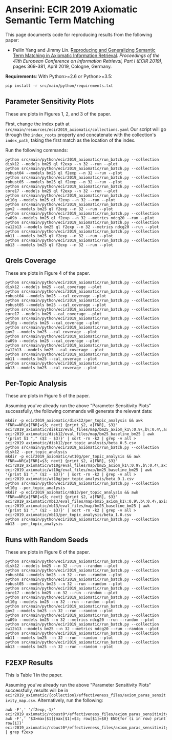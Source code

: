 # Anserini: ECIR 2019 Axiomatic Semantic Term Matching

This page documents code for reproducing results from the following paper:

+ Peilin Yang and Jimmy Lin. [Reproducing and Generalizing Semantic Term Matching in Axiomatic Information Retrieval](https://cs.uwaterloo.ca/~jimmylin/publications/Yang_Lin_ECIR2019.pdf). _Proceedings of the 41th European Conference on Information Retrieval, Part I (ECIR 2019)_, pages 369-381, April 2019, Cologne, Germany.

**Requirements**: With Python>=2.6 or Python>=3.5:

```
pip install -r src/main/python/requirements.txt
```

## Parameter Sensitivity Plots

These are plots in Figures 1, 2, and 3 of the paper.

First, change the index path at `src/main/resources/ecir2019_axiomatic/collections.yaml`
Our script will go through the `index_roots` property and concatenate with the collection's `index_path`, taking the first match as the location of the index.

Run the following commands:

```
python src/main/python/ecir2019_axiomatic/run_batch.py --collection disk12 --models bm25 ql f2exp --n 32 --run --plot
python src/main/python/ecir2019_axiomatic/run_batch.py --collection robust04 --models bm25 ql f2exp --n 32 --run --plot
python src/main/python/ecir2019_axiomatic/run_batch.py --collection robust05 --models bm25 ql f2exp --n 32 --run --plot
python src/main/python/ecir2019_axiomatic/run_batch.py --collection core17 --models bm25 ql f2exp --n 32 --run --plot
python src/main/python/ecir2019_axiomatic/run_batch.py --collection wt10g --models bm25 ql f2exp --n 32 --run --plot
python src/main/python/ecir2019_axiomatic/run_batch.py --collection gov2 --models bm25 ql f2exp --n 32 --run --plot
python src/main/python/ecir2019_axiomatic/run_batch.py --collection cw09b --models bm25 ql f2exp --n 32 --metrics ndcg20 --run --plot
python src/main/python/ecir2019_axiomatic/run_batch.py --collection cw12b13 --models bm25 ql f2exp --n 32 --metrics ndcg20 --run --plot
python src/main/python/ecir2019_axiomatic/run_batch.py --collection mb11 --models bm25 ql f2exp --n 32 --run --plot
python src/main/python/ecir2019_axiomatic/run_batch.py --collection mb13 --models bm25 ql f2exp --n 32 --run --plot
```

## Qrels Coverage

These are plots in Figure 4 of the paper.

```
python src/main/python/ecir2019_axiomatic/run_batch.py --collection disk12 --models bm25 --cal_coverage --plot
python src/main/python/ecir2019_axiomatic/run_batch.py --collection robust04 --models bm25 --cal_coverage --plot
python src/main/python/ecir2019_axiomatic/run_batch.py --collection robust05 --models bm25 --cal_coverage --plot
python src/main/python/ecir2019_axiomatic/run_batch.py --collection core17 --models bm25 --cal_coverage --plot
python src/main/python/ecir2019_axiomatic/run_batch.py --collection wt10g --models bm25 --cal_coverage --plot
python src/main/python/ecir2019_axiomatic/run_batch.py --collection gov2 --models bm25 --cal_coverage --plot
python src/main/python/ecir2019_axiomatic/run_batch.py --collection cw09b --models bm25 --cal_coverage --plot
python src/main/python/ecir2019_axiomatic/run_batch.py --collection cw12b13 --models bm25 --cal_coverage --plot
python src/main/python/ecir2019_axiomatic/run_batch.py --collection mb11 --models bm25 --cal_coverage --plot
python src/main/python/ecir2019_axiomatic/run_batch.py --collection mb13 --models bm25 --cal_coverage --plot
```

## Per-Topic Analysis

These are plots in Figure 5 of the paper.

Assuming you've already run the above "Parameter Sensitivity Plots" successfully, the following commands will generate the relevant data:

```
mkdir -p ecir2019_axiomatic/disk12/per_topic_analysis && awk 'FNR==NR{a[FNR]=$3; next} {print $2, a[FNR], $3}' ecir2019_axiomatic/disk12/eval_files/map/bm25_axiom_k1\:0.9\,b\:0.4\,axiom.r\:20\,axiom.n\:30\,axiom.beta\:0.50\,axiom.top\:20 ecir2019_axiomatic/disk12/eval_files/map/bm25_baseline_bm25 | awk '{print $1 "," ($2 - $3)}' | sort -rn -k2 | grep -v all > ecir2019_axiomatic/disk12/per_topic_analysis/beta_0.5.csv
python src/main/python/ecir2019_axiomatic/run_batch.py --collection disk12 --per_topic_analysis
mkdir -p ecir2019_axiomatic/wt10g/per_topic_analysis && awk 'FNR==NR{a[FNR]=$3; next} {print $2, a[FNR], $3}' ecir2019_axiomatic/wt10g/eval_files/map/bm25_axiom_k1\:0.9\,b\:0.4\,axiom.r\:20\,axiom.n\:30\,axiom.beta\:0.10\,axiom.top\:20 ecir2019_axiomatic/wt10g/eval_files/map/bm25_baseline_bm25 | awk '{print $1 "," ($2 - $3)}' | sort -rn -k2 | grep -v all > ecir2019_axiomatic/wt10g/per_topic_analysis/beta_0.1.csv
python src/main/python/ecir2019_axiomatic/run_batch.py --collection wt10g --per_topic_analysis
mkdir -p ecir2019_axiomatic/mb13/per_topic_analysis && awk 'FNR==NR{a[FNR]=$3; next} {print $2, a[FNR], $3}' ecir2019_axiomatic/mb13/eval_files/map/bm25_axiom_k1\:0.9\,b\:0.4\,axiom.r\:20\,axiom.n\:30\,axiom.beta\:1.00\,axiom.top\:20 ecir2019_axiomatic/mb13/eval_files/map/bm25_baseline_bm25 | awk '{print $1 "," ($2 - $3)}' | sort -rn -k2 | grep -v all > ecir2019_axiomatic/mb13/per_topic_analysis/beta_1.0.csv
python src/main/python/ecir2019_axiomatic/run_batch.py --collection mb13 --per_topic_analysis
```

## Runs with Random Seeds

These are plots in Figure 6 of the paper.

```
python src/main/python/ecir2019_axiomatic/run_batch.py --collection disk12 --models bm25 --n 32 --run --random --plot
python src/main/python/ecir2019_axiomatic/run_batch.py --collection robust04 --models bm25 --n 32 --run --random --plot
python src/main/python/ecir2019_axiomatic/run_batch.py --collection robust05 --models bm25 --n 32 --run --random --plot
python src/main/python/ecir2019_axiomatic/run_batch.py --collection core17 --models bm25 --n 32 --run --random --plot
python src/main/python/ecir2019_axiomatic/run_batch.py --collection wt10g --models bm25 --n 32 --run --random --plot
python src/main/python/ecir2019_axiomatic/run_batch.py --collection gov2 --models bm25 --n 32 --run --random --plot
python src/main/python/ecir2019_axiomatic/run_batch.py --collection cw09b --models bm25 --n 32 --metrics ndcg20 --run --random --plot
python src/main/python/ecir2019_axiomatic/run_batch.py --collection cw12b13 --models bm25 --n 32 --metrics ndcg20 --run --random --plot
python src/main/python/ecir2019_axiomatic/run_batch.py --collection mb11 --models bm25 --n 32 --run --random --plot
python src/main/python/ecir2019_axiomatic/run_batch.py --collection mb13 --models bm25 --n 32 --run --random --plot
```

## F2EXP Results

This is Table 1 in the paper.

Assuming you've already run the above "Parameter Sensitivity Plots" successfully, results will be in `ecir2019_axiomatic/{collection}/effectiveness_files/axiom_paras_sensitivity_map.csv`.
Alternatively, run the following:

```
awk -F',' '/f2exp,-1/' ecir2019_axiomatic/robust0*/effectiveness_files/axiom_paras_sensitivity_map.csv
awk -F',' '$3>max[$1]{max[$1]=$3; row[$1]=$0} END{for (i in row) print row[i]}' ecir2019_axiomatic/robust0*/effectiveness_files/axiom_paras_sensitivity_map.csv | grep f2exp
```
